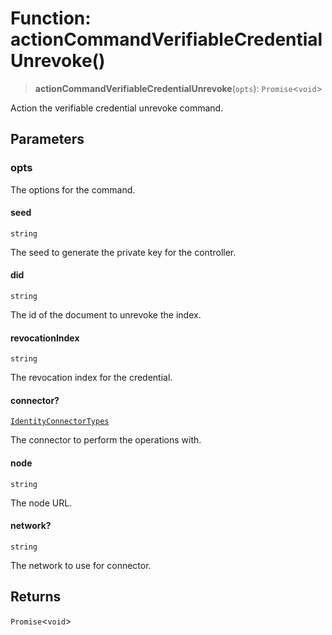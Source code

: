 # Function: actionCommandVerifiableCredentialUnrevoke()

> **actionCommandVerifiableCredentialUnrevoke**(`opts`): `Promise`\<`void`\>

Action the verifiable credential unrevoke command.

## Parameters

### opts

The options for the command.

#### seed

`string`

The seed to generate the private key for the controller.

#### did

`string`

The id of the document to unrevoke the index.

#### revocationIndex

`string`

The revocation index for the credential.

#### connector?

[`IdentityConnectorTypes`](../type-aliases/IdentityConnectorTypes.md)

The connector to perform the operations with.

#### node

`string`

The node URL.

#### network?

`string`

The network to use for connector.

## Returns

`Promise`\<`void`\>
